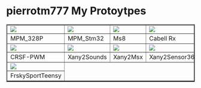 # pierrotm777 My Protoytpes

<table border="2">
<tr>
<td><img src="https://github.com/Ingwie/OpenAVRc_Hw/blob/V3/User's%20OpenAVRc%20Transmitters/pierrotm777/My_Prototypes/MPM_328P.jpg" border="0"/></td>
<td><img src="https://github.com/Ingwie/OpenAVRc_Hw/blob/V3/User's%20OpenAVRc%20Transmitters/pierrotm777/My_Prototypes/MPM_Stm32.jpg" border="0"/></td>
<td><img src="https://github.com/Ingwie/OpenAVRc_Hw/blob/V3/User's%20OpenAVRc%20Transmitters/pierrotm777/My_Prototypes/Ms8.jpg" border="0"/></td>
<td><img src="https://github.com/Ingwie/OpenAVRc_Hw/blob/V3/User's%20OpenAVRc%20Transmitters/pierrotm777/My_Prototypes/Rx_Cabell.jpg" border="0"/></td>
</tr>
<tr>
<td>     MPM_328P</td><td>     MPM_Stm32</td><td>     Ms8</td><td>     Cabell Rx</td>
</tr>
<tr>
<td><img src="https://github.com/Ingwie/OpenAVRc_Hw/blob/V3/User's%20OpenAVRc%20Transmitters/pierrotm777/My_Prototypes/CRSF-PWM.jpg" border="0"/></td>
<td><img src="https://github.com/Ingwie/OpenAVRc_Hw/blob/V3/User's%20OpenAVRc%20Transmitters/pierrotm777/My_Prototypes/Xany2Sounds.jpg" border="0"/></td>
<td><img src="https://github.com/Ingwie/OpenAVRc_Hw/blob/V3/User's%20OpenAVRc%20Transmitters/pierrotm777/My_Prototypes/Xany2Msx.jpg" border="0"/></td>
<td><img src="https://github.com/Ingwie/OpenAVRc_Hw/blob/V3/User's%20OpenAVRc%20Transmitters/pierrotm777/My_Prototypes/Xany2Sensor360.jpg" border="0"/></td>
</tr>
<tr>
<td>     CRSF-PWM</td><td>     Xany2Sounds</td><td>     Xany2Msx</td><td>     Xany2Sensor360</td>
</tr>
<tr>
<td><img src="https://github.com/Ingwie/OpenAVRc_Hw/blob/V3/User's%20OpenAVRc%20Transmitters/pierrotm777/My_Prototypes/FrskySportTeensyjpg" border="0"/></td>
</tr>
<tr>
<td>     FrskySportTeensy</td>
</tr>
</table>
